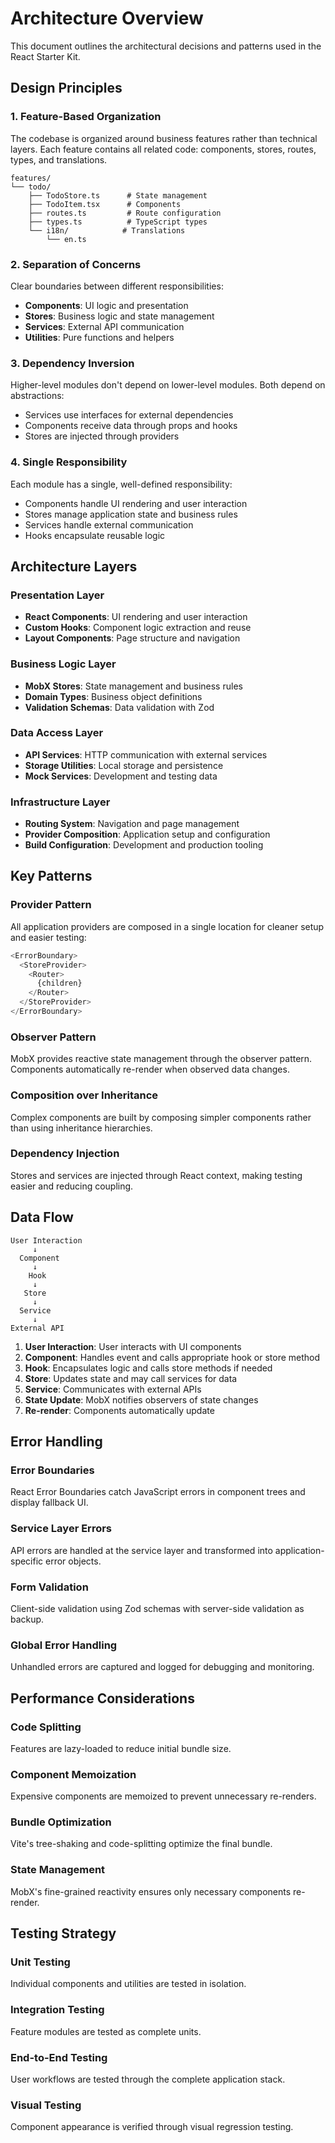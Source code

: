 # Architecture Overview

This document outlines the architectural decisions and patterns used in the React Starter Kit.

## Design Principles

### 1. Feature-Based Organization
The codebase is organized around business features rather than technical layers. Each feature contains all related code: components, stores, routes, types, and translations.

```
features/
└── todo/
    ├── TodoStore.ts      # State management
    ├── TodoItem.tsx      # Components
    ├── routes.ts         # Route configuration
    ├── types.ts          # TypeScript types
    └── i18n/            # Translations
        └── en.ts
```

### 2. Separation of Concerns
Clear boundaries between different responsibilities:
- **Components**: UI logic and presentation
- **Stores**: Business logic and state management
- **Services**: External API communication
- **Utilities**: Pure functions and helpers

### 3. Dependency Inversion
Higher-level modules don't depend on lower-level modules. Both depend on abstractions:
- Services use interfaces for external dependencies
- Components receive data through props and hooks
- Stores are injected through providers

### 4. Single Responsibility
Each module has a single, well-defined responsibility:
- Components handle UI rendering and user interaction
- Stores manage application state and business rules
- Services handle external communication
- Hooks encapsulate reusable logic

## Architecture Layers

### Presentation Layer
- **React Components**: UI rendering and user interaction
- **Custom Hooks**: Component logic extraction and reuse
- **Layout Components**: Page structure and navigation

### Business Logic Layer
- **MobX Stores**: State management and business rules
- **Domain Types**: Business object definitions
- **Validation Schemas**: Data validation with Zod

### Data Access Layer
- **API Services**: HTTP communication with external services
- **Storage Utilities**: Local storage and persistence
- **Mock Services**: Development and testing data

### Infrastructure Layer
- **Routing System**: Navigation and page management
- **Provider Composition**: Application setup and configuration
- **Build Configuration**: Development and production tooling

## Key Patterns

### Provider Pattern
All application providers are composed in a single location for cleaner setup and easier testing:

```typescript
<ErrorBoundary>
  <StoreProvider>
    <Router>
      {children}
    </Router>
  </StoreProvider>
</ErrorBoundary>
```

### Observer Pattern
MobX provides reactive state management through the observer pattern. Components automatically re-render when observed data changes.

### Composition over Inheritance
Complex components are built by composing simpler components rather than using inheritance hierarchies.

### Dependency Injection
Stores and services are injected through React context, making testing easier and reducing coupling.

## Data Flow

```
User Interaction
     ↓
  Component
     ↓
    Hook
     ↓
   Store
     ↓
  Service
     ↓
External API
```

1. **User Interaction**: User interacts with UI components
2. **Component**: Handles event and calls appropriate hook or store method
3. **Hook**: Encapsulates logic and calls store methods if needed
4. **Store**: Updates state and may call services for data
5. **Service**: Communicates with external APIs
6. **State Update**: MobX notifies observers of state changes
7. **Re-render**: Components automatically update

## Error Handling

### Error Boundaries
React Error Boundaries catch JavaScript errors in component trees and display fallback UI.

### Service Layer Errors
API errors are handled at the service layer and transformed into application-specific error objects.

### Form Validation
Client-side validation using Zod schemas with server-side validation as backup.

### Global Error Handling
Unhandled errors are captured and logged for debugging and monitoring.

## Performance Considerations

### Code Splitting
Features are lazy-loaded to reduce initial bundle size.

### Component Memoization
Expensive components are memoized to prevent unnecessary re-renders.

### Bundle Optimization
Vite's tree-shaking and code-splitting optimize the final bundle.

### State Management
MobX's fine-grained reactivity ensures only necessary components re-render.

## Testing Strategy

### Unit Testing
Individual components and utilities are tested in isolation.

### Integration Testing
Feature modules are tested as complete units.

### End-to-End Testing
User workflows are tested through the complete application stack.

### Visual Testing
Component appearance is verified through visual regression testing.